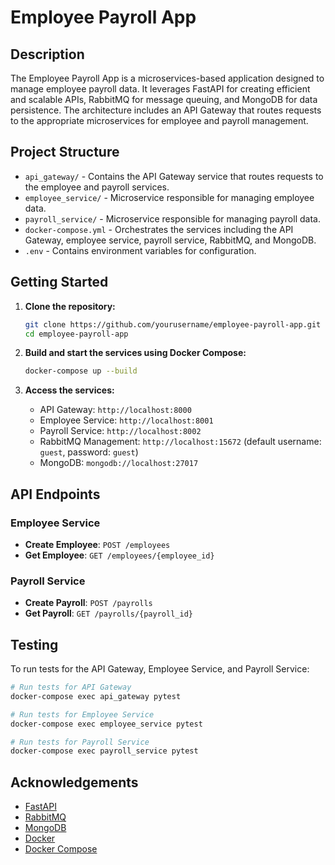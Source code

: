 # Employee Payroll App

## Description

The Employee Payroll App is a microservices-based application designed to manage employee payroll data. It leverages FastAPI for creating efficient and scalable APIs, RabbitMQ for message queuing, and MongoDB for data persistence. The architecture includes an API Gateway that routes requests to the appropriate microservices for employee and payroll management.

## Project Structure

- `api_gateway/` - Contains the API Gateway service that routes requests to the employee and payroll services.
- `employee_service/` - Microservice responsible for managing employee data.
- `payroll_service/` - Microservice responsible for managing payroll data.
- `docker-compose.yml` - Orchestrates the services including the API Gateway, employee service, payroll service, RabbitMQ, and MongoDB.
- `.env` - Contains environment variables for configuration.

## Getting Started

1. **Clone the repository:**

   ```bash
   git clone https://github.com/yourusername/employee-payroll-app.git
   cd employee-payroll-app
   ```

2. **Build and start the services using Docker Compose:**

   ```bash
   docker-compose up --build
   ```

3. **Access the services:**

   - API Gateway: `http://localhost:8000`
   - Employee Service: `http://localhost:8001`
   - Payroll Service: `http://localhost:8002`
   - RabbitMQ Management: `http://localhost:15672` (default username: `guest`, password: `guest`)
   - MongoDB: `mongodb://localhost:27017`

## API Endpoints

### Employee Service

- **Create Employee**: `POST /employees`
- **Get Employee**: `GET /employees/{employee_id}`

### Payroll Service

- **Create Payroll**: `POST /payrolls`
- **Get Payroll**: `GET /payrolls/{payroll_id}`

## Testing

To run tests for the API Gateway, Employee Service, and Payroll Service:

```bash
# Run tests for API Gateway
docker-compose exec api_gateway pytest

# Run tests for Employee Service
docker-compose exec employee_service pytest

# Run tests for Payroll Service
docker-compose exec payroll_service pytest
```



## Acknowledgements

- [FastAPI](https://fastapi.tiangolo.com/)
- [RabbitMQ](https://www.rabbitmq.com/)
- [MongoDB](https://www.mongodb.com/)
- [Docker](https://www.docker.com/)
- [Docker Compose](https://docs.docker.com/compose/)

